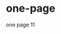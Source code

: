 # one-page
one page
11
<!DOCTYPE html>
<html lang="en">
<head>
    <meta charset="UTF-8">
    <meta name="viewport" content="width=device-width, initial-scale=1.0">
    <meta http-equiv="X-UA-Compatible" content="ie=edge">
    <title>登陆</title>
    <style>
    body{
        margin:0;
    }
    .box{
        width:900px;
        height:50px;
        border: 1px solid #ccc;
        background-color: blue;
        margin:0 auto;
    }
    .box1{
        width:900px;
        height:50px;
        text-align: center;
        font-size: 30px;
        font-family:宋体;
    }
    .hz{
        width:600px;
        height:300px;
        border: 1px solid #ccc;
        margin:0 auto;
    }
    .hz1{
        margin-left:100px;
    }
   
    .hz3{
        
        margin-left:100px;
    }
    .hz4{
        width:300px;    
        height:100px;
        margin-left:100px;
    }
    .hz5{
     
        margin-top:-50px;
        margin-left:100px;
        text-align: center;
        width:300px;
        
    }
    .hz6{
        width:350px;
        height:50px;
        margin-top:30px;
        margin-left:100px;
    }
    .box{
        width:900px;
        height:50px;
        border: 1px solid #ccc;
        background-color: blue;
        margin:0 auto;
    }
    .box1{
        width:900px;
        height:50px;
        text-align: center;
        font-size: 30px;
        font-family:宋体;
    }
    .nm{ 
        width:600px;
        height:400px;
        border:1px solid #ccc;
        margin:0 auto;
    }
    .nm1{ 
        margin-left:100px;

    }
    .nm2{
        margin-left:70px;
    } 
    .nm3{
        margin-left:70px;
    }
    .nm4{
        margin-left:120px;    
    }
    .nm5{
        margin-left: 120px;
    }
    .nm6{ 
        margin-left:100px;
    }
    .nm7{
        margin-left:150px;
    }
    </style>
</head>
<body>
    <div class="box">
        <div class="box1">师徒课堂  欢迎登陆</div>
    </div>
    <br>
    <div class="hz">
        <div class="hz1">邮箱用户名已验证手机<br>
            <input type="text" style="width:300px">
        </div>
       
        <div class="hz3">密码<br>
            <input type="text" style="width:300px">
        </div>
       
        <div class="hz4">
            <from action="">
                <input type="radio" name="自动登陆" value="自动登陆">自动登陆
                <input type="radio" name="安全控件登陆" value="安全控件登录">安全控件登陆  忘记密码?
            </from>
        </div>
        <div class="hz5"> 
            <button type="button" style="width:300px">登陆</button>
        </div>
        <div class="hz6">使用合作网站登陆:<br>QQ|网易|人人|奇虎360|开心|豆瓣|搜狐|更多</div>
    </div>
    <br>
    <br>
    <br>
        <div class="box">
            <div class="box1">师徒课堂  欢迎注册</div>
        </div>
    <br>
    <div class="nm">
        <div class="nm1">账户名:
            <input type="text" style="width:300px">
        </div>
        <br>
        <div class="nm2">请设置密码:
                <input type="password" style="width:300px">
        </div>
        <br>
        <div class="nm3">请确认密码:
                <input type="password" style="width:300px">
        </div>
        <br>
        <div class="nm4">邮箱:
                <input type="text" style="width:300px">
        </div>
        <br>
        <div class="nm5">地址:
                <input type="text" style="width:300px">
        </div>
        <br>
        <br>
        <div class="nm6">
            <from action="">
                <input type="radio" name="我已阅读并同意" value="我已阅读并同意">我已阅读并同意《用户注册协议》
            </from>
        </div>
        <br>
        <br>
        <div class="nm7">
            <button type="button" style="width:300px">提交</button>
        </div>
    </div>
</body>
</html>